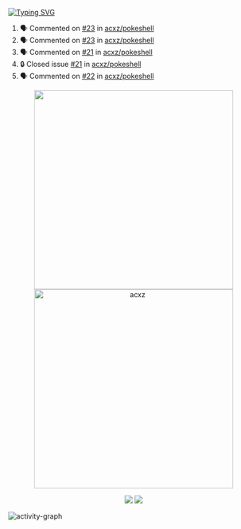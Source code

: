[![Typing SVG](https://readme-typing-svg.herokuapp.com?size=16&color=AFFFA3&multiline=true&height=75&lines=contributing+to+robotics%2Fae%2Fml%2Fgpu;packaging+it+for+archlinux;ricer)](https://git.io/typing-svg)

<!--START_SECTION:activity-->
1. 🗣 Commented on [#23](https://github.com/acxz/pokeshell/issues/23#issuecomment-2439783308) in [acxz/pokeshell](https://github.com/acxz/pokeshell)
2. 🗣 Commented on [#23](https://github.com/acxz/pokeshell/issues/23#issuecomment-2439781873) in [acxz/pokeshell](https://github.com/acxz/pokeshell)
3. 🗣 Commented on [#21](https://github.com/acxz/pokeshell/issues/21#issuecomment-2439781279) in [acxz/pokeshell](https://github.com/acxz/pokeshell)
4. 🔒 Closed issue [#21](https://github.com/acxz/pokeshell/issues/21) in [acxz/pokeshell](https://github.com/acxz/pokeshell)
5. 🗣 Commented on [#22](https://github.com/acxz/pokeshell/issues/22#issuecomment-2439781027) in [acxz/pokeshell](https://github.com/acxz/pokeshell)
<!--END_SECTION:activity-->

<p align="center">
  <img width="400em" src=https://github-readme-stats.vercel.app/api?username=acxz&include_all_commits=true&show_icons=true />
  <img width="400em" src="https://github-readme-streak-stats.herokuapp.com/?user=acxz&" alt="acxz" />
</p>

<p align="center">
  <img src=https://github-readme-stats.vercel.app/api/top-langs/?username=acxz&layout=compact />
  <img src=https://github-profile-trophy.vercel.app/?username=acxz&row=2&column=4 />
</p>

![activity-graph](https://github-readme-activity-graph.vercel.app/graph?username=acxz&bg_color=053c4a&color=ffffff&line=76c533&point=8f2fe1&area=true&hide_border=true&hide_title=true)
